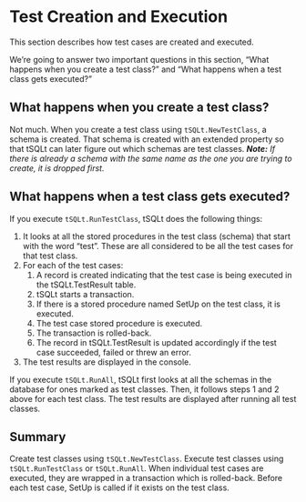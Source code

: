 # Test Creation and Execution

This section describes how test cases are created and executed.

We’re going to answer two important questions in this section, “What happens when you create a test class?” and “What happens when a test class gets executed?”

## What happens when you create a test class?
Not much. When you create a test class using `tSQLt.NewTestClass`, a schema is created. That schema is created with an extended property so that tSQLt can later figure out which schemas are test classes. ___Note:___ _If there is already a schema with the same name as the one you are trying to create, it is dropped first._

## What happens when a test class gets executed?
If you execute `tSQLt.RunTestClass`, tSQLt does the following things:

1. It looks at all the stored procedures in the test class (schema) that start with the word “test”. These are all considered to be all the test cases for that test class.
1. For each of the test cases:
   1. A record is created indicating that the test case is being executed in the tSQLt.TestResult table.
   1. tSQLt starts a transaction.
   1. If there is a stored procedure named SetUp on the test class, it is executed.
   1. The test case stored procedure is executed.
   1. The transaction is rolled-back.
   1. The record in tSQLt.TestResult is updated accordingly if the test case succeeded, failed or threw an error.
1. The test results are displayed in the console.

If you execute `tSQLt.RunAll`, tSQLt first looks at all the schemas in the database for ones marked as test classes. Then, it follows steps 1 and 2 above for each test class. The test results are displayed after running all test classes.

## Summary
Create test classes using `tSQLt.NewTestClass`. Execute test classes using `tSQLt.RunTestClass` or `tSQLt.RunAll`. When individual test cases are executed, they are wrapped in a transaction which is rolled-back. Before each test case, SetUp is called if it exists on the test class.